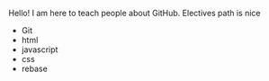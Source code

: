 Hello! I am here to teach people about GitHub.
Electives path is nice
* Git
* html
* javascript
* css
* rebase
